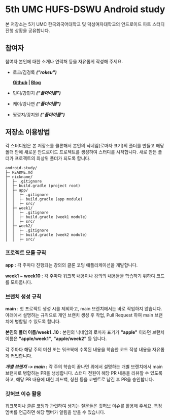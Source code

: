 # 5th UMC HUFS-DSWU Android study

본 저장소는 5기 UMC 한국외국어대학교 및 덕성여자대학교의 안드로이드 파트 스터디 진행 상황을 공유합니다.

## 참여자

참여자 본인에 대한 소개나 연락처 등을 자유롭게 작성해 주세요.

- 로크/김경록 ***("rokeu")***

  **[Github](https://github.com/gomsang) | [Blog](https://blog.gomsang.com)**

- 민디/강민지 ***("폴더이름")***

- 케이/강나연 ***("폴더이름")***
  
- 짱깡지/강지원 ***("폴더이름")***

## 저장소 이용방법

각 스터디원은 본 저장소를 클론해서 본인의 닉네임(로마자 표기)의 폴더를 만들고 해당 폴더 안에 새로운 안드로이드 프로젝트를 생성하여 스터디를 시작합니다. 새로 만든 폴더가 프로젝트의 최상위 폴더가 되도록 합니다.

```
android-study/
├─ README.md
├─ nickname/
│  ├─ .gitignore
│  ├─ build.gradle (project root)
│  ├─ app/
│  │  ├─ .gitignore
│  │  ├─ build.gradle (app module)
│  │  ├─ src/
│  ├─ week1/
│  │  ├─ .gitignore
│  │  ├─ build.gradle (week1 module)
│  │  ├─ src/
│  ├─ week2/
│  │  ├─ .gitignore
│  │  ├─ build.gradle (week2 module)
│  │  ├─ src/
```

### 프로젝트 모듈 규칙

**app :** 각 주마다 진행되는 강의의 클론 코딩 애플리케이션을 개발합니다.

**week1 ~ week10** : 각 주마다 워크북 내용이나 강의의 내용들을 학습하기 위하여 코드를 모아둡니다.

### 브랜치 생성 규칙

**main** : 첫 프로젝트 생성 시를 제외하고, main 브랜치에서는 바로 작업하지 않습니다. 아래에서 설명하는 규칙으로 개인 브랜치 생성 후 작업, Pull Request 하여 main 브랜치에 병합될 수 있도록 합니다.

**본인의 폴더 이름/week1..10** : 본인의 닉네임의 로마자 표기가 **"apple"** 이라면 브랜치 이름은 **"apple/week1"**, **"apple/week2"** 등 입니다.

각 주마다 해당 주의 미션 또는 워크북에 수록된 내용을 학습한 코드 작성 내용을 자유롭게 커밋합니다.

***개별 브랜치 -> main :*** 각 주의 학습이 끝나면 위에서 설명하는 개별 브랜치에서 main 브랜치로 병합하는 PR을 생성합니다. 스터디 전원이 해당 PR 내용을 리뷰할 수 있도록 하고, 해당 PR 내용에 대한 피드백, 칭찬 등을 코멘트로 남긴 후 PR을 승인합니다.

### 깃허브 이슈 활용

워크북이나 클론 코딩과 관련하여 생기는 질문들은 깃허브 이슈를 활용해 주세요. 특정 멤버를 언급하면 해당 멤버가 알림을 받을 수 있습니다.
